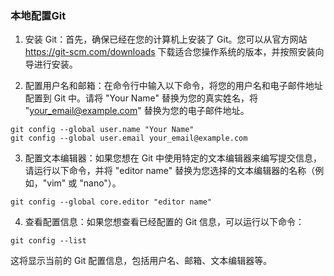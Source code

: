 ### 本地配置Git
1. 安装 Git：首先，确保已经在您的计算机上安装了 Git。您可以从官方网站 https://git-scm.com/downloads 下载适合您操作系统的版本，并按照安装向导进行安装。

2. 配置用户名和邮箱：在命令行中输入以下命令，将您的用户名和电子邮件地址配置到 Git 中。请将 "Your Name" 替换为您的真实姓名，将 "your_email@example.com" 替换为您的电子邮件地址。

```Shell
git config --global user.name "Your Name"
git config --global user.email your_email@example.com
```

3. 配置文本编辑器：如果您想在 Git 中使用特定的文本编辑器来编写提交信息，请运行以下命令，并将 "editor name" 替换为您选择的文本编辑器的名称（例如，"vim" 或 "nano"）。
```shell
git config --global core.editor "editor name"
```

4. 查看配置信息：如果您想查看已经配置的 Git 信息，可以运行以下命令：
```Shell
git config --list
```
这将显示当前的 Git 配置信息，包括用户名、邮箱、文本编辑器等。
